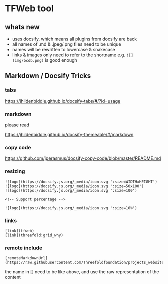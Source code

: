 # TFWeb tool

## whats new

- uses docsify, which means all plugins from docsify are back
- all names of .md & .jpeg/.png files need to be unique
- names will be rewritten to lowercase & snakecase
- links & images only need to refer to the shortname e.g. ```![](img/bcdb.png)``` is good enough

## Markdown / Docsify Tricks

### tabs

https://jhildenbiddle.github.io/docsify-tabs/#/?id=usage

### markdown 

please read

https://jhildenbiddle.github.io/docsify-themeable/#/markdown

### copy code

https://github.com/jperasmus/docsify-copy-code/blob/master/README.md

### resizing

```
![logo](https://docsify.js.org/_media/icon.svg ':size=WIDTHxHEIGHT')
![logo](https://docsify.js.org/_media/icon.svg ':size=50x100')
![logo](https://docsify.js.org/_media/icon.svg ':size=100')

<!-- Support percentage -->

![logo](https://docsify.js.org/_media/icon.svg ':size=10%')

```

### links

```
[link](tfweb)
[link](threefold:grid_why)
```

### remote include

```
[remoteMarkdownUrl](https://raw.githubusercontent.com/Threefoldfoundation/projects_website/master/README.md)
```

the name in [] need to be like above, and use the raw representation of the content